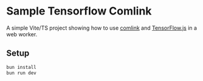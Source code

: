 # Sample Tensorflow Comlink

A simple Vite/TS project showing how to use [comlink](https://github.com/GoogleChromeLabs/comlink) and
[TensorFlow.js](https://github.com/tensorflow/tfjs) in a web worker.

## Setup

```bash
bun install
bun run dev
```
